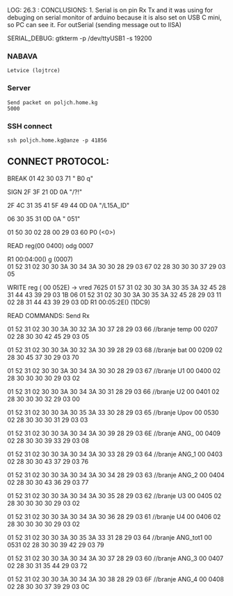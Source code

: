 LOG:
26.3 : CONCLUSIONS: 
        1. Serial is on pin Rx Tx and it was using for debuging on serial monitor of arduino
           because it is also set on USB C mini, so PC can see it.
           For outSerial (sending message out to lISA)
           

SERIAL_DEBUG:
     gtkterm -p /dev/ttyUSB1 -s 19200

### NABAVA

    Letvice (lojtrce)

### Server
    Send packet on poljch.home.kg
    5000 


### SSH connect

    ssh poljch.home.kg@anze -p 41856




## CONNECT PROTOCOL:
BREAK
01 42 30 03 71  " B0 q"

SIGN
2F 3F 21 0D 0A    "/?!"

2F 4C 31 35 41 5F 49 44 0D 0A   "/L15A_ID"

06 30 35 31 0D 0A    " 051"

01 50 30 02 28 00 29 03 60   P0 (<0>) 

READ reg(00 0400)  odg 0007

R1 00:04:00() g (0007)  
01 52 31 02 30 30 3A 30 34 3A 30 30 28 29 03 67
02 28 30 30 30 37 29 03 05 



WRITE reg ( 00 052E) -> vred 7625
01 57 31 02 30 30 3A 30 35 3A 32 45 28 31 44 43 39 29 03 1B 06 01 52 31 02 30 30 3A 30 35 3A 32 45 28 29 03 11 02 28 31 44 43 39 29 03 0D 
  R1 00:05:2E()   (1DC9) 

READ COMMANDS:
    Send
    Rx

01 52 31 02 30 30 3A 30 32 3A 30 37 28 29 03 66 //branje temp 00 0207
02 28 30 30 42 45 29 03 05

01 52 31 02 30 30 3A 30 32 3A 30 39 28 29 03 68 //branje bat 00 0209
02 28 30 45 37 30 29 03 70

01 52 31 02 30 30 3A 30 34 3A 30 30 28 29 03 67 //branje U1 00 0400
02 28 30 30 30 30 29 03 02

01 52 31 02 30 30 3A 30 34 3A 30 31 28 29 03 66 //branje U2 00 0401
02 28 30 30 30 32 29 03 00

01 52 31 02 30 30 3A 30 35 3A 33 30 28 29 03 65 //branje Upov 00 0530
02 28 30 30 30 31 29 03 03

01 52 31 02 30 30 3A 30 34 3A 30 39 28 29 03 6E //branje ANG_ 00 0409
02 28 30 30 39 33 29 03 08

01 52 31 02 30 30 3A 30 34 3A 30 33 28 29 03 64 //branje ANG_1 00 0403
02 28 30 30 43 37 29 03 76

01 52 31 02 30 30 3A 30 34 3A 30 34 28 29 03 63 //branje ANG_2 00 0404
02 28 30 30 43 36 29 03 77

01 52 31 02 30 30 3A 30 34 3A 30 35 28 29 03 62 //branje U3 00 0405
02 28 30 30 30 30 29 03 02

01 52 31 02 30 30 3A 30 34 3A 30 36 28 29 03 61 //branje U4 00 0406
02 28 30 30 30 30 29 03 02

01 52 31 02 30 30 3A 30 35 3A 33 31 28 29 03 64 //branje ANG_tot1 00 0531
02 28 30 30 39 42 29 03 79

01 52 31 02 30 30 3A 30 34 3A 30 37 28 29 03 60 //branje ANG_3 00 0407
02 28 30 31 35 44 29 03 72

01 52 31 02 30 30 3A 30 34 3A 30 38 28 29 03 6F //branje ANG_4 00 0408
02 28 30 30 37 39 29 03 0C

